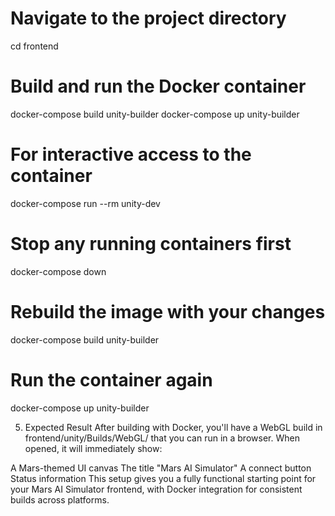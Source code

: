 # Navigate to the project directory
cd frontend

# Build and run the Docker container
docker-compose build unity-builder
docker-compose up unity-builder


# For interactive access to the container
docker-compose run --rm unity-dev


# Stop any running containers first
docker-compose down

# Rebuild the image with your changes
docker-compose build unity-builder

# Run the container again
docker-compose up unity-builder


5. Expected Result
After building with Docker, you'll have a WebGL build in frontend/unity/Builds/WebGL/ that you can run in a browser. When opened, it will immediately show:

A Mars-themed UI canvas
The title "Mars AI Simulator"
A connect button
Status information
This setup gives you a fully functional starting point for your Mars AI Simulator frontend, with Docker integration for consistent builds across platforms.